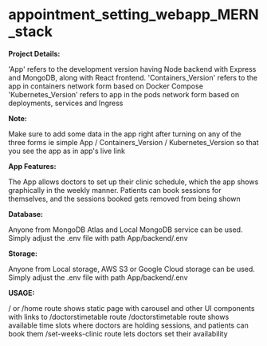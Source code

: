 # appointment_setting_webapp_MERN_stack

**Project Details:**

'App' refers to the development version having Node backend with Express and MongoDB, along with  React frontend.
'Containers_Version' refers to the app in containers network form based on Docker Compose
'Kubernetes_Version' refers to app in the pods network form based on deployments, services and Ingress

**Note:**

Make sure to add some data in the app right after turning on any of the three forms ie simple App / Containers_Version / Kubernetes_Version so that you see the app as in app's live link


**App Features:**

The App allows doctors to set up their clinic schedule, which the app shows graphically in the weekly manner. Patients can book sessions for themselves, and the sessions booked gets removed from being shown


**Database:**

Anyone from MongoDB Atlas and Local MongoDB service can be used. Simply adjust the .env file with path App/backend/.env 


**Storage:**

Anyone from Local storage, AWS S3 or Google Cloud storage can be used. Simply adjust the .env file with path App/backend/.env 



**USAGE:**

/ or /home route shows static page with carousel and other UI components with  links to /doctorstimetable route
/doctorstimetable route shows available time slots where doctors are holding sessions, and patients can book them
/set-weeks-clinic route lets doctors set their availability
